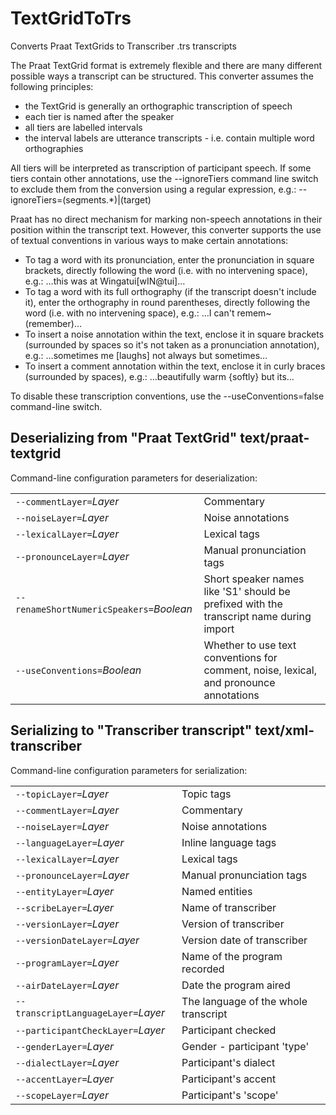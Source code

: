 # TextGridToTrs

Converts Praat TextGrids to Transcriber .trs transcripts

The Praat TextGrid format is extremely flexible and there are many different
 possible ways a transcript can be structured. This converter assumes the following principles:
- the TextGrid is generally an orthographic transcription of speech
- each tier is named after the speaker
- all tiers are labelled intervals
- the interval labels are utterance transcripts - i.e. contain multiple word orthographies
 

All tiers will be interpreted as transcription of participant speech. If some tiers contain other annotations, use the --ignoreTiers command line switch to exclude them from the conversion using a regular expression, e.g.:
 --ignoreTiers=(segments.*)|(target)
 

Praat has no direct mechanism for marking non-speech annotations in their position within the transcript text.  However, this converter supports the use of textual conventions in various ways to make certain annotations: 
 - To tag a word with its pronunciation, enter the pronunciation in square brackets, directly following the word (i.e. with no intervening space), e.g.: 
 …this was at Wingatui[wIN@tui]…
 - To tag a word with its full orthography (if the transcript doesn't include it), enter the orthography in round parentheses, directly following the word (i.e. with no intervening space), e.g.: 
 …I can't remem~(remember)…
 - To insert a noise annotation within the text, enclose it in square brackets (surrounded by spaces so it's not taken as a pronunciation annotation), e.g.: 
 …sometimes me [laughs] not always but sometimes…
 - To insert a comment annotation within the text, enclose it in curly braces (surrounded by spaces), e.g.: 
 …beautifully warm {softly} but its…

To disable these transcription conventions, use the --useConventions=false command-line switch.

## Deserializing from "Praat TextGrid" text/praat-textgrid

Command-line configuration parameters for deserialization:

|   |   |
|:--|:--|
| `--commentLayer=`*Layer* | Commentary |
| `--noiseLayer=`*Layer* | Noise annotations |
| `--lexicalLayer=`*Layer* | Lexical tags |
| `--pronounceLayer=`*Layer* | Manual pronunciation tags |
| `--renameShortNumericSpeakers=`*Boolean* | Short speaker names like 'S1' should be prefixed with the transcript name during import |
| `--useConventions=`*Boolean* | Whether to use text conventions for comment, noise, lexical, and pronounce annotations |

## Serializing to "Transcriber transcript" text/xml-transcriber

Command-line configuration parameters for serialization:

|   |   |
|:--|:--|
| `--topicLayer=`*Layer* | Topic tags |
| `--commentLayer=`*Layer* | Commentary |
| `--noiseLayer=`*Layer* | Noise annotations |
| `--languageLayer=`*Layer* | Inline language tags |
| `--lexicalLayer=`*Layer* | Lexical tags |
| `--pronounceLayer=`*Layer* | Manual pronunciation tags |
| `--entityLayer=`*Layer* | Named entities |
| `--scribeLayer=`*Layer* | Name of transcriber |
| `--versionLayer=`*Layer* | Version of transcriber |
| `--versionDateLayer=`*Layer* | Version date of transcriber |
| `--programLayer=`*Layer* | Name of the program recorded |
| `--airDateLayer=`*Layer* | Date the program aired |
| `--transcriptLanguageLayer=`*Layer* | The language of the whole transcript |
| `--participantCheckLayer=`*Layer* | Participant checked |
| `--genderLayer=`*Layer* | Gender - participant 'type' |
| `--dialectLayer=`*Layer* | Participant's dialect |
| `--accentLayer=`*Layer* | Participant's accent |
| `--scopeLayer=`*Layer* | Participant's 'scope' |
